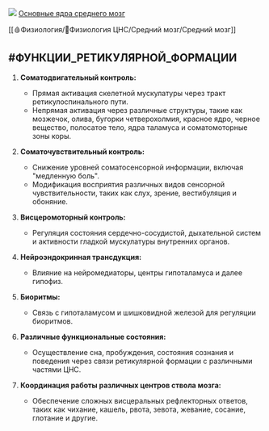![](🩸Физиология/Расходники/Pasted%20image%2020240202204648.png)
[Основные ядра среднего мозг](🩸Физиология/🧠Физиология%20ЦНС/Средний%20мозг/Основные%20ядра%20среднего%20мозг.md)

[[🩸Физиология/🧠Физиология ЦНС/Средний мозг/Средний мозг]]

##  #ФУНКЦИИ_РЕТИКУЛЯРНОЙ_ФОРМАЦИИ
1. **Соматодвигательный контроль:**
    
    - Прямая активация скелетной мускулатуры через тракт ретикулоспинального пути.
    - Непрямая активация через различные структуры, такие как мозжечок, олива, бугорки четверохолмия, красное ядро, черное вещество, полосатое тело, ядра таламуса и соматомоторные зоны коры.
2. **Соматочувствительный контроль:**
    
    - Снижение уровней соматосенсорной информации, включая "медленную боль".
    - Модификация восприятия различных видов сенсорной чувствительности, таких как слух, зрение, вестибуляция и обоняние.
3. **Висцеромоторный контроль:**
    
    - Регуляция состояния сердечно-сосудистой, дыхательной систем и активности гладкой мускулатуры внутренних органов.
4. **Нейроэндокринная трансдукция:**
    
    - Влияние на нейромедиаторы, центры гипоталамуса и далее гипофиз.
5. **Биоритмы:**
    
    - Связь с гипоталамусом и шишковидной железой для регуляции биоритмов.
6. **Различные функциональные состояния:**
    
    - Осуществление сна, пробуждения, состояния сознания и поведения через связи ретикулярной формации с различными частями ЦНС.
7. **Координация работы различных центров ствола мозга:**
    
    - Обеспечение сложных висцеральных рефлекторных ответов, таких как чихание, кашель, рвота, зевота, жевание, сосание, глотание и другие.
